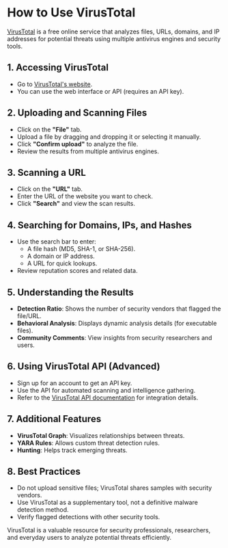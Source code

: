 # How to Use VirusTotal

[VirusTotal](https://www.virustotal.com/) is a free online service that analyzes files, URLs, domains, and IP addresses for potential threats using multiple antivirus engines and security tools.

## 1. Accessing VirusTotal
- Go to [VirusTotal's website](https://www.virustotal.com/).
- You can use the web interface or API (requires an API key).

## 2. Uploading and Scanning Files
- Click on the **"File"** tab.
- Upload a file by dragging and dropping it or selecting it manually.
- Click **"Confirm upload"** to analyze the file.
- Review the results from multiple antivirus engines.

## 3. Scanning a URL
- Click on the **"URL"** tab.
- Enter the URL of the website you want to check.
- Click **"Search"** and view the scan results.

## 4. Searching for Domains, IPs, and Hashes
- Use the search bar to enter:
  - A file hash (MD5, SHA-1, or SHA-256).
  - A domain or IP address.
  - A URL for quick lookups.
- Review reputation scores and related data.

## 5. Understanding the Results
- **Detection Ratio**: Shows the number of security vendors that flagged the file/URL.
- **Behavioral Analysis**: Displays dynamic analysis details (for executable files).
- **Community Comments**: View insights from security researchers and users.

## 6. Using VirusTotal API (Advanced)
- Sign up for an account to get an API key.
- Use the API for automated scanning and intelligence gathering.
- Refer to the [VirusTotal API documentation](https://developers.virustotal.com/) for integration details.

## 7. Additional Features
- **VirusTotal Graph**: Visualizes relationships between threats.
- **YARA Rules**: Allows custom threat detection rules.
- **Hunting**: Helps track emerging threats.

## 8. Best Practices
- Do not upload sensitive files; VirusTotal shares samples with security vendors.
- Use VirusTotal as a supplementary tool, not a definitive malware detection method.
- Verify flagged detections with other security tools.

VirusTotal is a valuable resource for security professionals, researchers, and everyday users to analyze potential threats efficiently.
